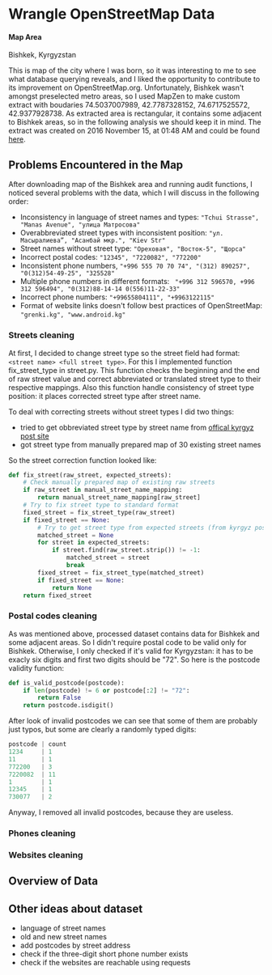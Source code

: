 # Wrangle OpenStreetMap Data

#### Map Area
Bishkek, Kyrgyzstan

This is map of the city where I was born, so it was interesting to me to see what database querying reveals, and I liked the opportunity to contribute to its improvement on OpenStreetMap.org.
Unfortunately, Bishkek wasn't amongst preselected metro areas, so I used MapZen to make custom extract with boudaries 74.5037007989, 42.7787328152, 74.6717525572, 42.9377928738. As extracted area is rectangular, it contains some adjacent to Bishkek areas, so in the following analysis we should keep it in mind. The extract was created on 2016 November 15, at 01:48 AM and could be found [here](https://mapzen.com/data/metro-extracts/your-extracts/14f307f3f854).

## Problems Encountered in the Map

After downloading map of the Bishkek area and running audit functions, I noticed several problems with the data, which I will discuss in the following order:

* Inconsistency in language of street names and types: ```"Tchui Strasse",  "Manas Avenue", "улица Матросова"```
* Over­abbreviated street types with inconsistent position: ```"ул. Масыралиева”, "Асанбай мкр.", "Kiev Str"```
* Street names without street type: ```"Ореховая", "Восток-5", "Щорса"```
* Incorrect postal codes: ```"12345", "7220082", "772200"```
* Inconsistent phone numbers,  ```"+996 555 70 70 74", "(312) 890257", "0(312)54-49-25", "325528"```
* Multiple phone numbers in different formats: ``` "+996 312 596570, +996 312 596494", "0(312)88-14-14 0(556)11-22-33"```
* Incorrect phone numbers: ```"+99655804111", "+9963122115"```
* Format of website links doesn't follow best practices of OpenStreetMap: ```"grenki.kg", "www.android.kg"```

### Streets cleaning
At first, I decided to change street type so the street field had format: ```<street name> <full street type>```. For this I implemented function fix_street_type in street.py. This function checks the beginning and the end of raw street value and correct abbreviated or translated street type to their respective mappings. Also this function handle consistency of street type position: it places corrected street type after street name.

To deal with correcting streets without street types I did two things:
* tried to get obbreviated street type by street name from [offical kyrgyz post site](http://kyrgyzpost.kg/ru/zipcodes-search.html?e%5B_itemcategory%5D%5B%5D=&e%5B6e61c763-659a-4bf2-8d0b-1fd1151b357f%5D=&limit=all&order=alpha&logic=and&send-form=%D0%98%D1%81%D0%BA%D0%B0%D1%82%D1%8C&controller=search&Itemid=356&option=com_zoo&task=filter&exact=0&type=otdelenie-svyazi&app_id=9)
* got street type from manually prepared map of 30 existing street names

So the street correction function looked like:
```python 
def fix_street(raw_street, expected_streets):
    # Check manually prepared map of existing raw streets
    if raw_street in manual_street_name_mapping:
        return manual_street_name_mapping[raw_street]
    # Try to fix street type to standard format
    fixed_street = fix_street_type(raw_street)
    if fixed_street == None:
        # Try to get street type from expected streets (from kyrgyz post website)
        matched_street = None
        for street in expected_streets:
            if street.find(raw_street.strip()) != -1:
                matched_street = street
                break
        fixed_street = fix_street_type(matched_street)
        if fixed_street == None:
            return None
    return fixed_street
```

### Postal codes cleaning
As was mentioned above, processed dataset contains data for Bishkek and some adjacent areas. So I didn't require postal code to be valid only for Bishkek. Otherwise, I only checked if it's valid for Kyrgyzstan: it has to be exacly six digits and first two digits should be "72". So here is the postcode validity function:
```python
def is_valid_postcode(postcode):
    if len(postcode) != 6 or postcode[:2] != "72":
        return False
    return postcode.isdigit()
```

After look of invalid postcodes we can see that some of them are probably just typos, but some are clearly a randomly typed digits:
```python
postcode | count
1234     | 1
11       | 1
772200   | 3
7220082  | 11
1        | 1
12345    | 1
730077   | 2
```

Anyway, I removed all invalid postcodes, because they are useless.

### Phones cleaning

### Websites cleaning


## Overview of Data


## Other ideas about dataset
* language of street names
* old and new street names
* add postcodes by street address
* check if the three-digit short phone number exists
* check if the websites are reachable using requests
 



